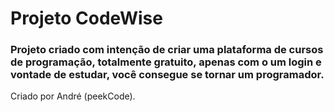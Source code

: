 # Projeto CodeWise
### Projeto criado com intenção de criar uma plataforma de cursos de programação, totalmente gratuito, apenas com o um login e vontade de estudar, você consegue se tornar um programador.

Criado por André (peekCode).
